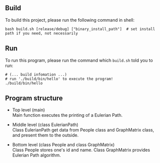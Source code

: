 ## Build
To build this project, please run the following command in shell:
```shell
bash build.sh [release/debug] ["binary_install_path"]  # set install path if you need, not necessarily
```
## Run
To run this program, please run the command which `build.sh` told you to run:
```shell
# (... build infomation ...)
# run './build/bin/hello' to execute the program!
./build/bin/hello
```

## Program structure
- Top level (main)  
  Main function executes the printing of a Eulerian Path.

- Middle level (class EulerianPath)  
  Class EulerianPath get data from People class and GraphMatrix class, and present them to the outside.

- Bottom level (class People and class GraphMatrix)  
  Class People stores one's id and name. Class GraphMatrix provides Eulerian Path algorithm.
